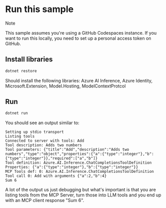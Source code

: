 # Run this sample

> [!NOTE]
> This sample assumes you're using a GitHub Codespaces instance. If you want to run this locally, you need to set up a personal access token on GitHub.

## Install libraries

```sh
dotnet restore
```

Should install the following libraries: Azure AI Inference, Azure Identity, Microsoft.Extension, Model.Hosting, ModelContextProtcol 

## Run

```sh 
dotnet run
```

You should see an output similar to:

```text
Setting up stdio transport
Listing tools
Connected to server with tools: Add
Tool description: Adds two numbers
Tool parameters: {"title":"Add","description":"Adds two numbers","type":"object","properties":{"a":{"type":"integer"},"b":{"type":"integer"}},"required":["a","b"]}
Tool definition: Azure.AI.Inference.ChatCompletionsToolDefinition
Properties: {"a":{"type":"integer"},"b":{"type":"integer"}}
MCP Tools def: 0: Azure.AI.Inference.ChatCompletionsToolDefinition
Tool call 0: Add with arguments {"a":2,"b":4}
Sum 6
```

A lot of the output us just debugging but what's important is that you are listing tools from the MCP Server, turn those into LLM tools and you end up with an MCP client response "Sum 6".